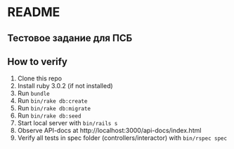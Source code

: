 # README

## Тестовое задание для ПСБ

## How to verify

1) Clone this repo
2) Install ruby 3.0.2 (if not installed)
3) Run ```bundle```
4) Run ```bin/rake db:create``` 
5) Run ```bin/rake db:migrate``` 
6) Run ```bin/rake db:seed``` 
7) Start local server with ```bin/rails s``` 
8) Observe API-docs at http://localhost:3000/api-docs/index.html
9) Verify all tests in spec folder (controllers/interactor) with ```bin/rspec spec``` 